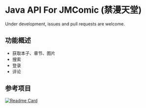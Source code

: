 # Java API For JMComic (禁漫天堂)
Under development, issues and pull requests are welcome.

## 功能概述
  - 获取本子、章节、图片
  - 搜索
  - 登录
  - 评论

## 参考项目
[![Readme Card](https://github-readme-stats.vercel.app/api/pin/?username=hect0x7&repo=JMComic-Crawler-Python)](https://github.com/hect0x7/JMComic-Crawler-Python)
